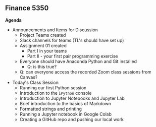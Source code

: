 ## Finance 5350 

**Agenda**

* Announcements and Items for Discussion
	- Project Teams created
	- Slack channels for teams (TL's should have set up)
	- Assignment 01 created
		- Part I in your teams
		- Part II - your first pair programming exercise
	- Everyone should have Anaconda Python and Git installed
		- Q: is this true?
	- Q: can everyone access the recorded Zoom class sessions from Canvas?
* Today's Class Session
	- Running our first Python session
	- Introduction to the `iPython` console
	- Introduction to Jupyter Notebooks and Jupyter Lab
	- Brief introduction to the basics of Markdown
	- Formatted strings and printing
	- Running a Jupyter notebook in Google Colab
	- Creating a GitHub repo and pushing our local work
